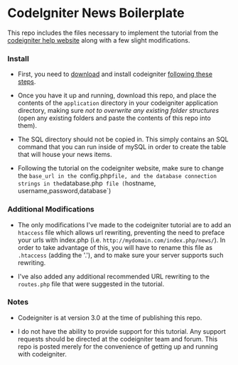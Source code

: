 # CodeIgniter News Boilerplate

This repo includes the files necessary to implement the tutorial from the [codeigniter help website](http://www.codeigniter.com/user_guide/tutorial/) along with a few slight modifications.

### Install ###

* First, you need to [download](https://github.com/bcit-ci/CodeIgniter/archive/3.0.0.zip) and install codeigniter [following these steps](http://www.codeigniter.com/user_guide/installation/index.html).

* Once you have it up and running, download this repo, and place the contents of the `application` directory in your codeigniter application directory, making sure *not to overwrite any existing folder structures* (open any existing folders and paste the contents of this repo into them).

* The SQL directory should not be copied in. This simply contains an SQL command that you can run inside of mySQL in order to create the table that will house your news items.

* Following the tutorial on the codeigniter website, make sure to change the `base_url in the `config.php` file, and the database connection strings in the `database.php` file (`hostname, username,password,database`)

### Additional Modifications ###

* The only modifications I've made to the codeigniter tutorial are to add an `htaccess` file which allows url rewriting, preventing the need to preface your urls with index.php (i.e. `http://mydomain.com/index.php/news/`). In order to take advantage of this, you will have to rename this file as `.htaccess` (adding the '.'), and to make sure your server supports such rewriting.

* I've also added any additional recommended URL rewriting to the `routes.php` file that were suggested in the tutorial.

### Notes ###

* Codeigniter is at version 3.0 at the time of publishing this repo.

* I do not have the ability to provide support for this tutorial. Any support requests should be directed at the codeigniter team and forum. This repo is posted merely for the convenience of getting up and running with codeigniter.
